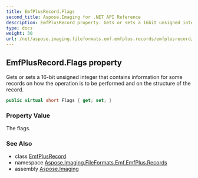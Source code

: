 ```yaml
---
title: EmfPlusRecord.Flags
second_title: Aspose.Imaging for .NET API Reference
description: EmfPlusRecord property. Gets or sets a 16bit unsigned integer that contains information for some records on how the operation is to be performed and on the structure of the record
type: docs
weight: 30
url: /net/aspose.imaging.fileformats.emf.emfplus.records/emfplusrecord/flags/
---
```

## EmfPlusRecord.Flags property

Gets or sets a 16-bit unsigned integer that contains information for some records on how the operation is to be performed and on the structure of the record.

```csharp
public virtual short Flags { get; set; }
```

### Property Value

The flags.

### See Also

* class [EmfPlusRecord](../)
* namespace [Aspose.Imaging.FileFormats.Emf.EmfPlus.Records](../../emfplusrecord/)
* assembly [Aspose.Imaging](../../../)


